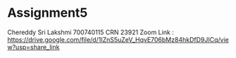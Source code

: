 # Assignment5
Chereddy Sri Lakshmi 
700740115
CRN 23921
Zoom Link : https://drive.google.com/file/d/1IZnS5uZeV_HqvE706bMz84hkDfD9JICq/view?usp=share_link
